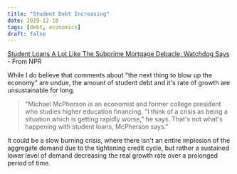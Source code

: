 ```yaml
---
title: "Student Debt Increasing"
date: 2019-12-10
tags: [debt, economics]
draft: false
---
```


[Student Loans A Lot Like The Subprime Mortgage Debacle, Watchdog Says](https://www.npr.org/2019/12/09/785527874/student-loans-a-lot-like-the-subprime-mortgage-debacle-watchdog-says) - From NPR

While I do believe that comments about "the next thing to blow up the economy" are undue, the amount of student debt and it's rate of growth are unsustainable for long. 

> "Michael McPherson is an economist and former college president who studies higher education financing. "I think of a crisis as being a situation which is getting rapidly worse," he says. That's not what's happening with student loans, McPherson says."

It could be a slow burning crisis, where there isn't an entire implosion of the aggregate demand due to the tightening credit cycle, but rather a sustained lower level of demand decreasing the real growth rate over a prolonged period of time. 
